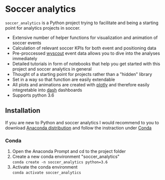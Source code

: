 # Soccer analytics

`soccer_analytics` is a Python project trying to facilitate and being a starting point for analytics projects in soccer. 

* Extensive number of helper functions for visualization and animation of soccer events
* Calculation of relevant soccer KPIs for both event and positioning data
* Pre-proccessed [wyscout](https://figshare.com/collections/Soccer_match_event_dataset/4415000/2) event data allows you to dive into the analyses immediately 
* Detailed tutorials in form of notebooks that help you get started with this project and soccer analytics in general
* Thought of a starting point for projects rather than a "hidden" library
* Set in a way so that function are easily extendable
* All plots and animations are created with [plotly](https://plotly.com/python/) and therefore easily integretable into [dash](https://plotly.com/dash/) dashboards
* Supports python 3.6

## Installation
If you are new to Python and soccer analytics I would recommend to you to download [Anaconda distribution](https://www.anaconda.com/distribution/#download-section) and follow 
the instraction under [Conda](#Conda)

### Conda
1. Open the Anaconda Prompt and cd to the project folder
2. Create a new conda environment "soccer_analytics"\
`conda create -n soccer_analytics python=3.6`
3. Activate the conda environment\
`conda activate soccer_analytics`